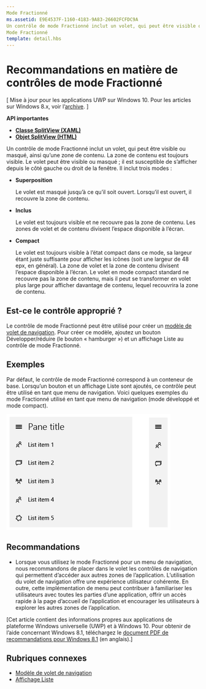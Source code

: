 ```yaml
---
Mode Fractionné
ms.assetid: E9E4537F-1160-4183-9A83-26602FCFDC9A
Un contrôle de mode Fractionné inclut un volet, qui peut être visible ou masqué, ainsi qu’une zone de contenu.
Mode Fractionné
template: detail.hbs
---
```


# Recommandations en matière de contrôles de mode Fractionné


\[ Mise à jour pour les applications UWP sur Windows 10. Pour les articles sur Windows 8.x, voir l’[archive](http://go.microsoft.com/fwlink/p/?linkid=619132). \]


**API importantes**

-   [**Classe SplitView (XAML)**](https://msdn.microsoft.com/library/windows/apps/dn864360)
-   [**Objet SplitView (HTML)**](https://msdn.microsoft.com/library/windows/apps/dn919970)

Un contrôle de mode Fractionné inclut un volet, qui peut être visible ou masqué, ainsi qu’une zone de contenu. La zone de contenu est toujours visible. Le volet peut être visible ou masqué ; il est susceptible de s’afficher depuis le côté gauche ou droit de la fenêtre. Il inclut trois modes :

-   **Superposition**

    Le volet est masqué jusqu’à ce qu’il soit ouvert. Lorsqu’il est ouvert, il recouvre la zone de contenu.

-   **Inclus**

    Le volet est toujours visible et ne recouvre pas la zone de contenu. Les zones de volet et de contenu divisent l’espace disponible à l’écran.

-   **Compact**

    Le volet est toujours visible à l’état compact dans ce mode, sa largeur étant juste suffisante pour afficher les icônes (soit une largeur de 48 epx, en général). La zone de volet et la zone de contenu divisent l’espace disponible à l’écran. Le volet en mode compact standard ne recouvre pas la zone de contenu, mais il peut se transformer en volet plus large pour afficher davantage de contenu, lequel recouvrira la zone de contenu.

## <span id="Is_this_the_right_control_"> </span> <span id="is_this_the_right_control_"> </span> <span id="IS_THIS_THE_RIGHT_CONTROL_"> </span>Est-ce le contrôle approprié ?


Le contrôle de mode Fractionné peut être utilisé pour créer un [modèle de volet de navigation](nav-pane.md). Pour créer ce modèle, ajoutez un bouton Développer/réduire (le bouton « hamburger ») et un affichage Liste au contrôle de mode Fractionné.

## <span id="Examples"> </span> <span id="examples"> </span> <span id="EXAMPLES"> </span>Exemples


Par défaut, le contrôle de mode Fractionné correspond à un conteneur de base. Lorsqu’un bouton et un affichage Liste sont ajoutés, ce contrôle peut être utilisé en tant que menu de navigation. Voici quelques exemples du mode Fractionné utilisé en tant que menu de navigation (mode développé et mode compact).

![Exemple de menu de mode Fractionné en modes de superposition et compact](images/controls-splitview-menu01.png)
## <span id="Recommendations"> </span> <span id="recommendations"> </span> <span id="RECOMMENDATIONS"> </span>Recommandations


-   Lorsque vous utilisez le mode Fractionné pour un menu de navigation, nous recommandons de placer dans le volet les contrôles de navigation qui permettent d’accéder aux autres zones de l’application. L’utilisation du volet de navigation offre une expérience utilisateur cohérente. En outre, cette implémentation de menu peut contribuer à familiariser les utilisateurs avec toutes les parties d’une application, offrir un accès rapide à la page d’accueil de l’application et encourager les utilisateurs à explorer les autres zones de l’application.

\[Cet article contient des informations propres aux applications de plateforme Windows universelle (UWP) et à Windows 10. Pour obtenir de l’aide concernant Windows 8.1, téléchargez le [document PDF de recommandations pour Windows 8.1](https://go.microsoft.com/fwlink/p/?linkid=258743) (en anglais).\]

## <span id="related_topics"> </span>Rubriques connexes


* [Modèle de volet de navigation](nav-pane.md)
* [Affichage Liste](lists.md)
 

 






<!--HONumber=Mar16_HO1-->


